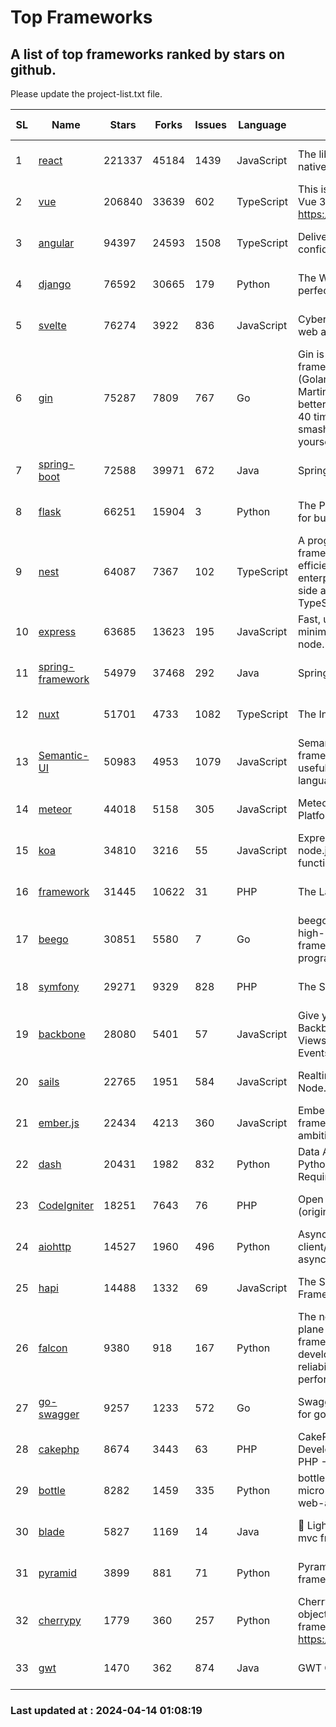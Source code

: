 # Top Frameworks
## A list of top frameworks ranked by stars on github.  
Please update the project-list.txt file.

| SL| Name  | Stars| Forks| Issues | Language | Description | Last Commit |
| --| ------| -----| ---- | ------ | -------- | ----------- | ----------- |
| 1 | [react](https://github.com/facebook/react) | 221337 | 45184 | 1439 | JavaScript | The library for web and native user interfaces. | 2024-04-12 19:55:51 |
| 2 | [vue](https://github.com/vuejs/vue) | 206840 | 33639 | 602 | TypeScript | This is the repo for Vue 2. For Vue 3, go to https://github.com/vuejs/core | 2023-12-31 13:23:55 |
| 3 | [angular](https://github.com/angular/angular) | 94397 | 24593 | 1508 | TypeScript | Deliver web apps with confidence 🚀 | 2024-04-12 23:10:06 |
| 4 | [django](https://github.com/django/django) | 76592 | 30665 | 179 | Python | The Web framework for perfectionists with deadlines. | 2024-04-12 15:15:28 |
| 5 | [svelte](https://github.com/sveltejs/svelte) | 76274 | 3922 | 836 | JavaScript | Cybernetically enhanced web apps | 2024-04-13 20:38:11 |
| 6 | [gin](https://github.com/gin-gonic/gin) | 75287 | 7809 | 767 | Go | Gin is a HTTP web framework written in Go (Golang). It features a Martini-like API with much better performance -- up to 40 times faster. If you need smashing performance, get yourself some Gin. | 2024-04-07 02:18:23 |
| 7 | [spring-boot](https://github.com/spring-projects/spring-boot) | 72588 | 39971 | 672 | Java | Spring Boot | 2024-04-12 15:02:16 |
| 8 | [flask](https://github.com/pallets/flask) | 66251 | 15904 | 3 | Python | The Python micro framework for building web applications. | 2024-04-08 22:29:31 |
| 9 | [nest](https://github.com/nestjs/nest) | 64087 | 7367 | 102 | TypeScript | A progressive Node.js framework for building efficient, scalable, and enterprise-grade server-side applications with TypeScript/JavaScript 🚀 | 2024-04-12 07:21:26 |
| 10 | [express](https://github.com/expressjs/express) | 63685 | 13623 | 195 | JavaScript | Fast, unopinionated, minimalist web framework for node. | 2024-04-10 16:53:52 |
| 11 | [spring-framework](https://github.com/spring-projects/spring-framework) | 54979 | 37468 | 292 | Java | Spring Framework | 2024-04-12 15:40:54 |
| 12 | [nuxt](https://github.com/nuxt/nuxt) | 51701 | 4733 | 1082 | TypeScript | The Intuitive Vue Framework. | 2024-04-12 22:23:41 |
| 13 | [Semantic-UI](https://github.com/Semantic-Org/Semantic-UI) | 50983 | 4953 | 1079 | JavaScript | Semantic is a UI component framework based around useful principles from natural language. | 2023-01-11 17:05:32 |
| 14 | [meteor](https://github.com/meteor/meteor) | 44018 | 5158 | 305 | JavaScript | Meteor, the JavaScript App Platform | 2024-04-12 09:45:48 |
| 15 | [koa](https://github.com/koajs/koa) | 34810 | 3216 | 55 | JavaScript | Expressive middleware for node.js using ES2017 async functions | 2024-03-30 01:13:23 |
| 16 | [framework](https://github.com/laravel/framework) | 31445 | 10622 | 31 | PHP | The Laravel Framework. | 2024-04-12 13:53:34 |
| 17 | [beego](https://github.com/beego/beego) | 30851 | 5580 | 7 | Go | beego is an open-source, high-performance web framework for the Go programming language. | 2024-04-12 12:16:44 |
| 18 | [symfony](https://github.com/symfony/symfony) | 29271 | 9329 | 828 | PHP | The Symfony PHP framework | 2024-04-13 16:26:15 |
| 19 | [backbone](https://github.com/jashkenas/backbone) | 28080 | 5401 | 57 | JavaScript | Give your JS App some Backbone with Models, Views, Collections, and Events | 2024-03-06 23:22:47 |
| 20 | [sails](https://github.com/balderdashy/sails) | 22765 | 1951 | 584 | JavaScript | Realtime MVC Framework for Node.js | 2024-04-09 23:02:55 |
| 21 | [ember.js](https://github.com/emberjs/ember.js) | 22434 | 4213 | 360 | JavaScript | Ember.js - A JavaScript framework for creating ambitious web applications | 2024-04-11 03:36:05 |
| 22 | [dash](https://github.com/plotly/dash) | 20431 | 1982 | 832 | Python | Data Apps & Dashboards for Python. No JavaScript Required. | 2024-04-11 18:49:43 |
| 23 | [CodeIgniter](https://github.com/bcit-ci/CodeIgniter) | 18251 | 7643 | 76 | PHP | Open Source PHP Framework (originally from EllisLab) | 2024-03-20 03:51:42 |
| 24 | [aiohttp](https://github.com/aio-libs/aiohttp) | 14527 | 1960 | 496 | Python | Asynchronous HTTP client/server framework for asyncio and Python | 2024-04-11 21:36:23 |
| 25 | [hapi](https://github.com/hapijs/hapi) | 14488 | 1332 | 69 | JavaScript | The Simple, Secure Framework Developers Trust | 2024-04-09 14:33:32 |
| 26 | [falcon](https://github.com/falconry/falcon) | 9380 | 918 | 167 | Python | The no-magic web data plane API and microservices framework for Python developers, with a focus on reliability, correctness, and performance at scale. | 2024-04-10 12:44:28 |
| 27 | [go-swagger](https://github.com/go-swagger/go-swagger) | 9257 | 1233 | 572 | Go | Swagger 2.0 implementation for go | 2024-03-30 08:39:37 |
| 28 | [cakephp](https://github.com/cakephp/cakephp) | 8674 | 3443 | 63 | PHP | CakePHP: The Rapid Development Framework for PHP - Official Repository | 2024-04-13 21:18:11 |
| 29 | [bottle](https://github.com/bottlepy/bottle) | 8282 | 1459 | 335 | Python | bottle.py is a fast and simple micro-framework for python web-applications. | 2024-01-03 22:31:48 |
| 30 | [blade](https://github.com/lets-blade/blade) | 5827 | 1169 | 14 | Java | :rocket: Lightning fast and elegant mvc framework for Java8 | 2023-06-16 05:18:49 |
| 31 | [pyramid](https://github.com/Pylons/pyramid) | 3899 | 881 | 71 | Python | Pyramid - A Python web framework | 2024-03-03 23:38:59 |
| 32 | [cherrypy](https://github.com/cherrypy/cherrypy) | 1779 | 360 | 257 | Python | CherryPy is a pythonic, object-oriented HTTP framework.      https://cherrypy.dev | 2024-02-25 03:28:13 |
| 33 | [gwt](https://github.com/gwtproject/gwt) | 1470 | 362 | 874 | Java | GWT Open Source Project | 2024-04-07 19:16:05 |

### Last updated at : 2024-04-14 01:08:19
